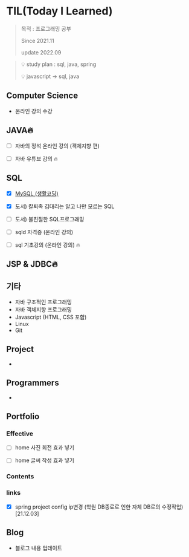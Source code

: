 # TIL(Today I Learned)

> 목적 : 프로그래밍 공부
>
> Since 2021.11
>
> update 2022.09

> 💡 study plan : sql, java, spring
>
> 💡 javascript -> sql, java

## Computer Science

- 온라인 강의 수강

  

## JAVA🔥

- [ ] 자바의 정석 온라인 강의 (객체지향 편)
- [ ] 자바 유튜브 강의 🔥



## SQL

- [x] [MySQL (생활코딩)](https://github.com/kwonohsun12/TIL/blob/95cba3cb6cb8faef949f18eaaaac5196f7331992/SQL/MySQL/%EC%83%9D%ED%99%9C%EC%BD%94%EB%94%A9.md)
- [x] 도서) 칼퇴족 김대리는 알고 나만 모르는 SQL
- [ ] 도서) 불친절한 SQL프로그래밍
- [ ] sqld 자격증 (온라인 강의)
- [ ] sql 기초강의 (온라인 강의) 🔥

 


## JSP & JDBC🔥



## 기타

- 자바 구조적인 프로그래밍
- 자바 객체지향 프로그래밍
- Javascript (HTML, CSS 포함)
- Linux
- Git



## Project

- 

## Programmers

- 

## Portfolio

### Effective

- [ ] home 사진 회전 효과 넣기

- [ ] home 글씨 작성 효과 넣기

  

### Contents



### links

- [x] spring project config ip변경 (학원 DB종료로 인한 자체 DB로의 수정작업) [21.12.03]



## Blog

- 블로그 내용 업데이트
